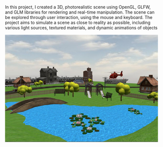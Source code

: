  In this project, I created a 3D, photorealistic scene using OpenGL, GLFW, and GLM libraries for rendering and real-time manipulation. The scene can be explored through user interaction, using the mouse and keyboard.
 The project aims to simulate a scene as close to reality as possible, including various light sources, textured materials, and dynamic animations of objects

![My Image](pg1.png)
